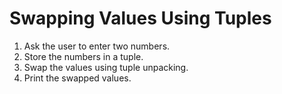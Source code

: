 # Swapping Values Using Tuples

1. Ask the user to enter two numbers.
2. Store the numbers in a tuple.
3. Swap the values using tuple unpacking.
4. Print the swapped values.